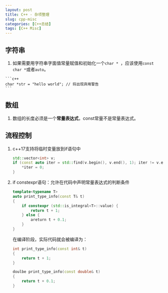 ```yaml
---
layout: post
title: C++ - 杂项整理
slug: cpp-misc
categories: [C++总结]
tags: [C++ Misc]
---
```


## 字符串

1.   如果需要用字符串字面值常量赋值和初始化一个`char * `，应该使用`const char *`或者`auto`。

    ```c++
    char *str = "hello world"; // 将出现弃用警告
    ```

## 数组

1.   数组的长度必须是一个**常量表达式**，const常量不是常量表达式。

## 流程控制

1.   c++17支持将临时变量放到if语句中

     ```c++
     std::vector<int> v;
     if (const auto iter = std::find(v.begin(), v.end(), 1); iter != v.end()) {
         *iter = 0;
     }
     ```

2.   if constexpr语句：允许在代码中声明常量表达式的判断条件

     ```c++
     template<typename T>
     auto print_type_info(const T& t)
     {
         if constexpr (std::is_integral<T>::value) {
             return t + 1;
         } else {
             areturn t + 0.1;
         }
     }
     ```

     在编译阶段，实际代码就会被编译为：

     ```c++
     int print_type_info(const int& t)
     {
         return t + 1;
     }

     doulbe print_type_info(const double& t)
     {
         return t + 0.1;
     }
     ```
